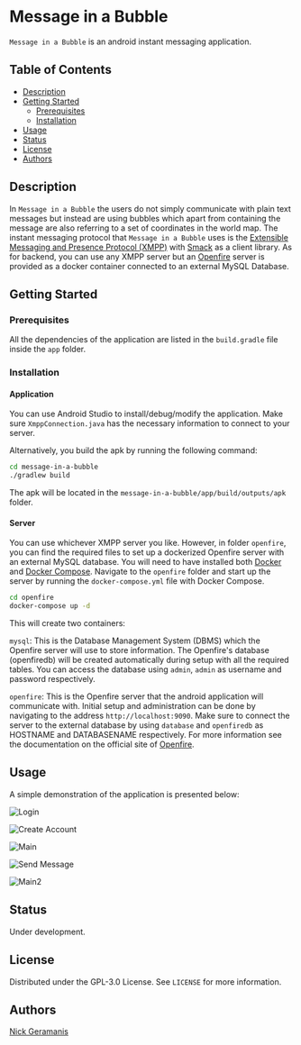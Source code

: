 # Message in a Bubble

`Message in a Bubble` is an android instant messaging application.

## Table of Contents

- [Description](#description)
- [Getting Started](#getting-started)
    - [Prerequisites](#prerequisites)
    - [Installation](#installation)
- [Usage](#usage)
- [Status](#status)
- [License](#license)
- [Authors](#authors)

## Description

In `Message in a Bubble` the users do not simply communicate with plain text messages but instead
are using bubbles which apart from containing the message are also referring to a set of coordinates
in the world map. The instant messaging protocol that `Message in a Bubble` uses is
the [Extensible Messaging and Presence Protocol (XMPP)](https://xmpp.org/)
with [Smack](https://github.com/igniterealtime/Smack) as a client library. As for backend, you can
use any XMPP server but an [Openfire](https://www.igniterealtime.org/projects/openfire/)
server is provided as a docker container connected to an external MySQL Database.

## Getting Started

### Prerequisites

All the dependencies of the application are listed in the `build.gradle` file inside the `app`
folder.

### Installation

#### Application

You can use Android Studio to install/debug/modify the application. Make sure `XmppConnection.java`
has the necessary information to connect to your server.

Alternatively, you build the apk by running the following command:

```bash
cd message-in-a-bubble
./gradlew build
```

The apk will be located in the `message-in-a-bubble/app/build/outputs/apk` folder.

#### Server

You can use whichever XMPP server you like. However, in folder `openfire`, you can find the required
files to set up a dockerized Openfire server with an external MySQL database. You will need to have
installed both [Docker](https://www.docker.com/)
and [Docker Compose](https://docs.docker.com/compose/). Navigate to the `openfire` folder and start
up the server by running the `docker-compose.yml` file with Docker Compose.

```bash
cd openfire
docker-compose up -d
```

This will create two containers:

`mysql`: This is the Database Management System (DBMS) which the Openfire server will use to store
information. The Openfire's database (openfiredb) will be created automatically during setup with
all the required tables. You can access the database using `admin`, `admin` as username and password
respectively.

`openfire`: This is the Openfire server that the android application will communicate with. Initial
setup and administration can be done by navigating to the address `http://localhost:9090`. Make sure
to connect the server to the external database by using `database` and `openfiredb` as HOSTNAME and
DATABASENAME respectively. For more information see the documentation on the official site
of [Openfire](https://download.igniterealtime.org/openfire/docs/latest/documentation/).

## Usage

A simple demonstration of the application is presented below:

![Login](/images/login.png)

![Create Account](/images/create_account.png)

![Main](/images/main.png)

![Send Message](/images/send_message.png)

![Main2](/images/main2.png)

## Status

Under development.

## License

Distributed under the GPL-3.0 License. See `LICENSE` for more information.

## Authors

[Nick Geramanis](https://www.linkedin.com/in/nikolaos-geramanis)